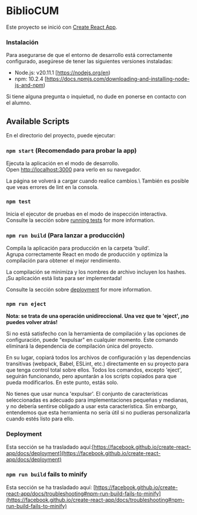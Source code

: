 # BiblioCUM

Este proyecto se inició con [Create React App](https://github.com/facebook/create-react-app).


### Instalación

Para asegurarse de que el entorno de desarrollo está correctamente configurado, asegúrese de tener las siguientes versiones instaladas:

- Node.js: v20.11.1 [https://nodejs.org/en)
- npm: 10.2.4 [https://docs.npmjs.com/downloading-and-installing-node-js-and-npm)

Si tiene alguna pregunta o inquietud, no dude en ponerse en contacto con el alumno.

## Available Scripts

En el directorio del proyecto, puede ejecutar:

### `npm start` (Recomendado para probar la app)

Ejecuta la aplicación en el modo de desarrollo.\
Open [http://localhost:3000](http://localhost:3000) para verlo en su navegador.

La página se volverá a cargar cuando realice cambios.\ 
También es posible que veas errores de lint en la consola.

### `npm test`

Inicia el ejecutor de pruebas en el modo de inspección interactiva.\
Consulte la sección sobre [running tests](https://facebook.github.io/create-react-app/docs/running-tests) for more information.

### `npm run build` (Para lanzar a producción)

Compila la aplicación para producción en la carpeta 'build'.\
Agrupa correctamente React en modo de producción y optimiza la compilación para obtener el mejor rendimiento.


La compilación se minimiza y los nombres de archivo incluyen los hashes.\
¡Su aplicación está lista para ser implementada!

Consulte la sección sobre [deployment](https://facebook.github.io/create-react-app/docs/deployment) for more information.

### `npm run eject`

**Nota: se trata de una operación unidireccional. Una vez que te 'eject', ¡no puedes volver atrás!**

Si no está satisfecho con la herramienta de compilación y las opciones de configuración, puede "expulsar" en cualquier momento. Este comando eliminará la dependencia de compilación única del proyecto.

En su lugar, copiará todos los archivos de configuración y las dependencias transitivas (webpack, Babel, ESLint, etc.) directamente en su proyecto para que tenga control total sobre ellos. Todos los comandos, excepto 'eject', seguirán funcionando, pero apuntarán a los scripts copiados para que pueda modificarlos. En este punto, estás solo.

No tienes que usar nunca 'expulsar'. El conjunto de características seleccionadas es adecuado para implementaciones pequeñas y medianas, y no debería sentirse obligado a usar esta característica. Sin embargo, entendemos que esta herramienta no sería útil si no pudieras personalizarla cuando estés listo para ello.


### Deployment

Esta sección se ha trasladado aquí:[https://facebook.github.io/create-react-app/docs/deployment](https://facebook.github.io/create-react-app/docs/deployment)

### `npm run build` fails to minify

Esta sección se ha trasladado aquí: [https://facebook.github.io/create-react-app/docs/troubleshooting#npm-run-build-fails-to-minify](https://facebook.github.io/create-react-app/docs/troubleshooting#npm-run-build-fails-to-minify)
